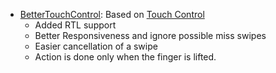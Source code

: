 * [BetterTouchControl](https://github.com/PAHXO/FreshRSS-Extensions/tree/main/xExtension-BetterTouchControl): Based on [Touch Control](https://github.com/oyox/FreshRSS-extensions/tree/master/xExtension-TouchControl)
     - Added RTL support
     - Better Responsiveness and ignore possible miss swipes
     - Easier cancellation of a swipe
     - Action is done only when the finger is lifted.